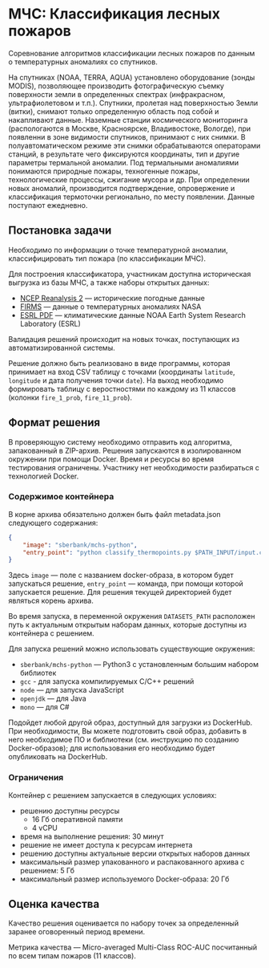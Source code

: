 МЧС: Классификация лесных пожаров
=================================

Соревнование алгоритмов классификации лесных пожаров по данным о температурных аномалиях со спутников.

На спутниках (NOAA, TERRA, AQUA) установлено оборудование (зонды MODIS), позволяющее производить фотографическую съемку поверхности земли в определенных спектрах (инфракрасном, ультрафиолетовом и т.п.). Спутники, пролетая над поверхностью Земли (витки), снимают только определенную область под собой и накапливают данные. Наземные станции космического мониторинга (распологаются в Москве, Красноярске, Владивостоке, Вологде), при появленни в зоне видимости спутников, принимают с них снимки. В полуавтоматическом режиме эти снимки обрабатываются операторами станций, в результате чего фиксируются координаты, тип и другие параметры термальной аномалии. Под термальными аномалиями понимаются природные пожары, техногенные пожары, технологические процессы, сжигание мусора и др. При определении новых аномалий, производится подтверждение, опровержение и классификация термоточки регионально, по месту появлении. Данные поступают ежедневно.

## Постановка задачи

Необходимо по информации о точке температурной аномалии, классифицировать тип пожара (по классификации МЧС).

Для построения классификатора, участникам доступна историческая выгрузка из базы МЧС, а также наборы открытых данных:

- [NCEP Reanalysis 2](https://www.esrl.noaa.gov/psd/data/gridded/data.ncep.reanalysis2.html) — исторические погодные данные
- [FIRMS](https://firms.modaps.eosdis.nasa.gov/download/) — данные о температурных аномалиях NASA
- [ESRL PDF](https://www.esrl.noaa.gov/psd/data/gridded/help.html#FTP) — климатические данные NOAA Earth System Research Laboratory (ESRL)

Валидация решений происходит на новых точках, поступающих из автоматизированной системы.

Решение должно быть реализовано в виде программы, которая принимает на вход CSV таблицу с точками (координаты `latitude`, `longitude` и дата получения точки `date`). На выход необходимо формировать таблицу с веростностями по каждому из 11 классов (колонки `fire_1_prob`, `fire_11_prob`).

## Формат решения

В проверяющую систему необходимо отправить код алгоритма, запакованный в ZIP-архив. Решения запускаются в изолированном окружении при помощи Docker. Время и ресурсы во время тестирования ограничены. Участнику нет необходимости разбираться с технологией Docker.

### Содержимое контейнера

В корне архива обязательно должен быть файл metadata.json следующего содержания:

```json
{
    "image": "sberbank/mchs-python",
    "entry_point": "python classify_thermopoints.py $PATH_INPUT/input.csv $PATH_OUTPUT/output.csv"
}
```

Здесь `image` — поле с названием docker-образа, в котором будет запускаться решение, `entry_point` — команда, при помощи которой запускается решение. Для решения текущей директорией будет являться корень архива. 

Во время запуска, в переменной окружения `DATASETS_PATH` расположен путь к актуальным открытым наборам данных, которые доступны из контейнера с решением.

Для запуска решений можно использовать существующие окружения:

- `sberbank/mchs-python` — Python3 с установленным большим набором библиотек
- `gcc` - для запуска компилируемых C/C++ решений
- `node` — для запуска JavaScript
- `openjdk` — для Java
- `mono` — для C#

Подойдет любой другой образ, доступный для загрузки из DockerHub. При необходимости, Вы можете подготовить свой образ, добавить в него необходимое ПО и библиотеки (см. инструкцию по созданию Docker-образов); для использования его необходимо будет опубликовать на DockerHub.

### Ограничения

Контейнер с решением запускается в следующих условиях:

- решению доступны ресурсы
  - 16 Гб оперативной памяти
  - 4 vCPU
- время на выполнение решения: 30 минут
- решение не имеет доступа к ресурсам интернета
- решению доступны актуальные версии открытых наборов данных
- максимальный размер упакованного и распакованного архива с решением: 5 Гб
- максимальный размер используемого Docker-образа: 20 Гб

## Оценка качества

Качество решения оценивается по набору точек за определенный заранее оговоренный период времени.

Метрика качества — Micro-averaged Multi-Class ROC-AUC посчитанный по всем типам пожаров (11 классов).
